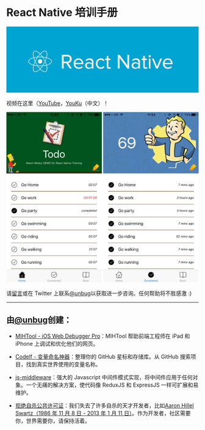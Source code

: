 
# React Native 培训手册

![](img/QQ20160705-3.png)

视频在这里（[YouTube](https://www.youtube.com/playlist?list=PLC_rYRxEnwQGLQqrHR0aho33U6DCeJamC)，[YouKu](http://v.youku.com/v_show/id_XMTYzODIxMDA2MA==.html?spm=a2hzp.8253876.0.0&f=27615900)（中文）！

![](img/QQ20160727-3.png)

请[留言](https://www.gitbook.com/book/unbug/react-native-training/discussions)或在 Twitter 上联系[@unbug](https://twitter.com/unbug)以获取进一步咨询。任何帮助将不胜感激 :)

* * *

## 由[@unbug](https://twitter.com/unbug)创建：

+   [MIHTool - iOS Web Debugger Pro](https://www.mihtool.com)：MIHTool 帮助前端工程师在 iPad 和 iPhone 上调试和优化他们的网页。

+   [Codelf - 变量命名神器](https://unbug.github.io/codelf/)：整理你的 GitHub 星标和存储库。从 GitHub 搜索项目，找到真实世界使用的变量名称。

+   [js-middleware](https://github.com/unbug/js-middleware)：强大的 Javascript 中间件模式实现，将中间件应用于任何对象。一个无痛的解决方案，使代码像 ReduxJS 和 ExpressJS 一样可扩展和易维护。

+   [拒绝自杀公共许可证](https://github.com/unbug/snts)：我们失去了许多自杀的天才开发者，比如[Aaron Hillel Swartz（1986 年 11 月 8 日 - 2013 年 1 月 11 日）](https://en.wikipedia.org/wiki/Aaron_Swartz)。作为开发者，社区需要你，世界需要你，请保持活着。
